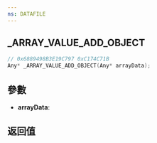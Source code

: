 ```yaml
---
ns: DATAFILE
---
```

## _ARRAY_VALUE_ADD_OBJECT

```c
// 0x6889498B3E19C797 0xC174C71B
Any* _ARRAY_VALUE_ADD_OBJECT(Any* arrayData);
```


## 參數
* **arrayData**: 

## 返回值
